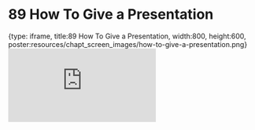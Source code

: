 # 89 How To Give a Presentation
 
{type: iframe, title:89 How To Give a Presentation, width:800, height:600, poster:resources/chapt_screen_images/how-to-give-a-presentation.png}
![](https://datatrail-jhu.github.io/DataTrail_ReOrg/no_toc/how-to-give-a-presentation.html)
 

 
